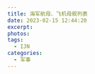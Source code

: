 ```yaml
---
title: 海军航母、飞机母舰列表
date: 2023-02-15 12:44:20
excerpt:
photos:
tags:
  - IJN
categories:
  - 军事
---
```


<!-- @format -->

<!--more-->
